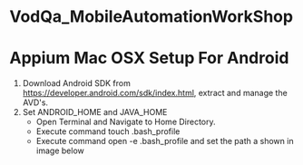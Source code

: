 # VodQa_MobileAutomationWorkShop

<h1> Appium Mac OSX Setup For Android</h1>
 
 1. Download Android SDK from  https://developer.android.com/sdk/index.html, extract and manage the AVD's.
 2. Set ANDROID_HOME and JAVA_HOME
    * Open Terminal and Navigate to Home Directory.
    * Execute command touch .bash_profile
    * Execute command open -e .bash_profile and set the path a shown in image below
